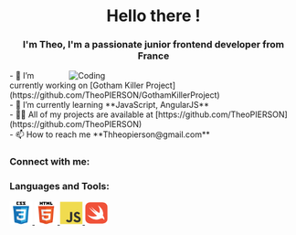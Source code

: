 <h1 align="center">Hello there !</h1>
<h3 align="center">I'm Theo, I'm a passionate junior frontend developer from France</h3>
<img
  align="right"
  alt="Coding"
  width="400"
  src="https://www.inventateq.com/assets/python/small.gif"
/>
- 🔭 I’m currently working on [Gotham Killer Project](https://github.com/TheoPIERSON/GothamKillerProject) <br> - 🌱 I’m
currently learning **JavaScript, AngularJS** <br> - 👨‍💻 All of my projects are available at
[https://github.com/TheoPIERSON](https://github.com/TheoPIERSON) <br> - 📫 How to reach me **Thheopierson@gmail.com**

<h3 align="left">Connect with me:</h3>
<p align="left"></p>

<h3 align="left">Languages and Tools:</h3>
<p align="left">
  <a href="https://www.w3schools.com/css/" target="_blank" rel="noreferrer">
    <img
      src="https://raw.githubusercontent.com/devicons/devicon/master/icons/css3/css3-original-wordmark.svg"
      alt="css3"
      width="40"
      height="40"
    />
  </a>
  <a href="https://www.w3.org/html/" target="_blank" rel="noreferrer">
    <img
      src="https://raw.githubusercontent.com/devicons/devicon/master/icons/html5/html5-original-wordmark.svg"
      alt="html5"
      width="40"
      height="40"
    />
  </a>
  <a href="https://developer.mozilla.org/en-US/docs/Web/JavaScript" target="_blank" rel="noreferrer">
    <img
      src="https://raw.githubusercontent.com/devicons/devicon/master/icons/javascript/javascript-original.svg"
      alt="javascript"
      width="40"
      height="40"
    />
  </a>
  <a href="https://developer.apple.com/swift/" target="_blank" rel="noreferrer">
    <img
      src="https://raw.githubusercontent.com/devicons/devicon/master/icons/swift/swift-original.svg"
      alt="swift"
      width="40"
      height="40"
    />
  </a>
</p>
